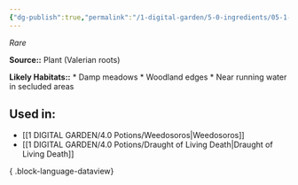 ```yaml
---
{"dg-publish":true,"permalink":"/1-digital-garden/5-0-ingredients/05-1-plants/bundle-of-valerian-roots/","tags":["ingredient","rare"]}
---
```


*Rare*

**Source::** Plant (Valerian roots)

**Likely Habitats::** * Damp meadows * Woodland edges * Near running water in secluded areas

## Used in:

- [[1 DIGITAL GARDEN/4.0 Potions/Weedosoros\|Weedosoros]]
- [[1 DIGITAL GARDEN/4.0 Potions/Draught of Living Death\|Draught of Living Death]]

{ .block-language-dataview}

